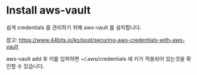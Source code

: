 # Install aws-vault
쉽게 credentials 를 관리하기 위해 aws-vault 를 설치합니다.

참고: https://www.44bits.io/ko/post/securing-aws-credentials-with-aws-vault

aws-vault add <ID> 후 키를 입력하면 ~/.aws/credentials 에 키가 적용되어 있는것을 확인할 수 있습니다.